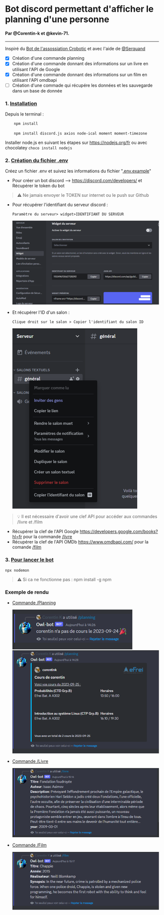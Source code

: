 # Bot discord permettant d'afficher le planning d'une personne 
#### Par @Corentin-k et @kevin-71.
----


Inspiré du [Bot de l'assossiation Crobotic](https://github.com/Crobot-ic/WebSite/tree/main/Server
) et avec l'aide de [@Serquand](https://github.com/Serquand)
  

- [x] Création d'une commande planning
- [X] Création d'une commande donnant des informations sur un livre en
      utilisant l'API de Google
- [X] Création d'une commande donnant des informations sur un film en      utilisant l'API omdbapi
- [ ]  Création d'une commade qui récupére les données et les sauvegarde dans un base de donnée

###    1. <u> Installation</u>
  Depuis le terminal :

        npm install

        npm install discord.js axios node-ical moment moment-timezone

  Installer node.js en suivant les étapes sur https://nodejs.org/fr
  ou avec chocolatey `choco install nodejs`


### 2. <u>Création du fichier .env</u> 
  Créez un fichier .env et suivez les informations du fichier "[.env.example](https://github.com/Corentin-k/Bot/blob/main/.env.example)"
  
  * Pour créer un bot discord --> https://discord.com/developers/
  et Récupérer le token du bot 
  > :warning: Ne jamais envoyer le TOKEN sur internet ou le push sur Github
  
  * Pour récupérer l'identifiant du serveur discord : 

        Paramètre du serveur> widget>IDENTIFIANT DU SERVEUR
    ![Alt text](/src/images/id_serveur.png)
  * Et récupérer l'ID d'un salon :

        Clique droit sur le salon > Copier l'identifiant du salon ID
      ![Alt text](/src/images/id_salon.png)

> :bulb: Il est nécessaire d'avoir une clef API pour accéder aux commandes /livre et /film

  * Récupérer la clef de l'API Google https://developers.google.com/books?hl=fr pour la commande [/livre](/src/commands/livre.ts)
  * Récupérer la clef de l'API OMDb https://www.omdbapi.com/ pour la comande [/film](/src/commands/film.ts)
### 3. <u>Pour lancer le bot</u> 
    npx nodemon

> :warning: Si ca ne fonctionne pas :  npm install -g npm

### Exemple de rendu 

* [Commande /Planning](/src/commands/planning.ts)

    ![Alt text](/src/images/image.png)
    ![Alt text](/src/images/image2.png)

* [Commande /Livre](/src/commands/livre.ts)

    ![Alt text](/src/images/image-livre.png)
* [Commande /Film](/src/commands/film.ts)

    ![Alt text](/src/images/image-film.png)